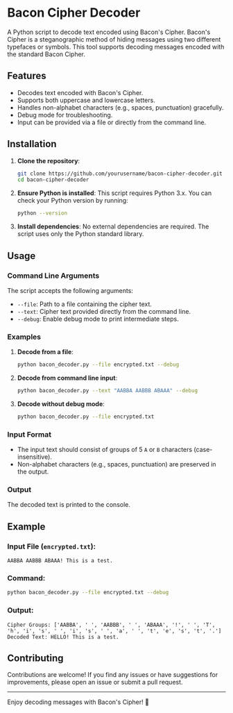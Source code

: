 # Bacon Cipher Decoder

A Python script to decode text encoded using Bacon's Cipher. Bacon's Cipher is a steganographic method of hiding messages using two different typefaces or symbols. This tool supports decoding messages encoded with the standard Bacon Cipher.

## Features
- Decodes text encoded with Bacon's Cipher.
- Supports both uppercase and lowercase letters.
- Handles non-alphabet characters (e.g., spaces, punctuation) gracefully.
- Debug mode for troubleshooting.
- Input can be provided via a file or directly from the command line.

## Installation

1. **Clone the repository**:
   ```bash
   git clone https://github.com/yourusername/bacon-cipher-decoder.git
   cd bacon-cipher-decoder
   ```

2. **Ensure Python is installed**:
   This script requires Python 3.x. You can check your Python version by running:
   ```bash
   python --version
   ```

3. **Install dependencies**:
   No external dependencies are required. The script uses only the Python standard library.

## Usage

### Command Line Arguments
The script accepts the following arguments:
- `--file`: Path to a file containing the cipher text.
- `--text`: Cipher text provided directly from the command line.
- `--debug`: Enable debug mode to print intermediate steps.

### Examples

1. **Decode from a file**:
   ```bash
   python bacon_decoder.py --file encrypted.txt --debug
   ```

2. **Decode from command line input**:
   ```bash
   python bacon_decoder.py --text "AABBA AABBB ABAAA" --debug
   ```

3. **Decode without debug mode**:
   ```bash
   python bacon_decoder.py --file encrypted.txt
   ```

### Input Format
- The input text should consist of groups of 5 `A` or `B` characters (case-insensitive).
- Non-alphabet characters (e.g., spaces, punctuation) are preserved in the output.

### Output
The decoded text is printed to the console.

## Example

### Input File (`encrypted.txt`):
```
AABBA AABBB ABAAA! This is a test.
```

### Command:
```bash
python bacon_decoder.py --file encrypted.txt --debug
```

### Output:
```
Cipher Groups: ['AABBA', ' ', 'AABBB', ' ', 'ABAAA', '!', ' ', 'T', 'h', 'i', 's', ' ', 'i', 's', ' ', 'a', ' ', 't', 'e', 's', 't', '.']
Decoded Text: HELLO! This is a test.
```

## Contributing
Contributions are welcome! If you find any issues or have suggestions for improvements, please open an issue or submit a pull request. 

---

Enjoy decoding messages with Bacon's Cipher! 🥓
```
